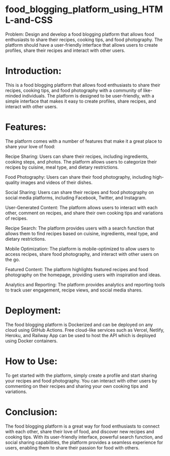 # food_blogging_platform_using_HTML-and-CSS
Problem: Design and develop a food blogging platform that allows food enthusiasts to share their recipes, cooking tips, and food photography. The platform should have a user-friendly interface that allows users to create profiles, share their recipes and interact with other users.
# Introduction:
This is a food blogging platform that allows food enthusiasts to share their recipes, cooking tips, and food photography with a community of like-minded individuals. The platform is designed to be user-friendly, with a simple interface that makes it easy to create profiles, share recipes, and interact with other users.

# Features:
The platform comes with a number of features that make it a great place to share your love of food:

Recipe Sharing: Users can share their recipes, including ingredients, cooking steps, and photos. The platform allows users to categorize their recipes by cuisine, meal type, and dietary restrictions.

Food Photography: Users can share their food photography, including high-quality images and videos of their dishes.

Social Sharing: Users can share their recipes and food photography on social media platforms, including Facebook, Twitter, and Instagram.

User-Generated Content: The platform allows users to interact with each other, comment on recipes, and share their own cooking tips and variations of recipes.

Recipe Search: The platform provides users with a search function that allows them to find recipes based on cuisine, ingredients, meal type, and dietary restrictions.

Mobile Optimization: The platform is mobile-optimized to allow users to access recipes, share food photography, and interact with other users on the go.

Featured Content: The platform highlights featured recipes and food photography on the homepage, providing users with inspiration and ideas.

Analytics and Reporting: The platform provides analytics and reporting tools to track user engagement, recipe views, and social media shares.

# Deployment:
The food blogging platform is Dockerized and can be deployed on any cloud using GitHub Actions. Free cloud-like services such as Vercel, Netlify, Heroku, and Railway App can be used to host the API which is deployed using Docker containers.

# How to Use:
To get started with the platform, simply create a profile and start sharing your recipes and food photography. You can interact with other users by commenting on their recipes and sharing your own cooking tips and variations.

# Conclusion:
The food blogging platform is a great way for food enthusiasts to connect with each other, share their love of food, and discover new recipes and cooking tips. With its user-friendly interface, powerful search function, and social sharing capabilities, the platform provides a seamless experience for users, enabling them to share their passion for food with others.
